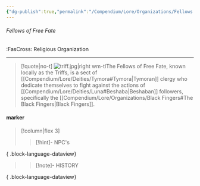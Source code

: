```yaml
---
{"dg-publish":true,"permalink":"/Compendium/Lore/Organizations/Fellows of Free Fate/","tags":[null]}
---
```



###### Fellows of Free Fate
<span class="sub2">:FasCross: Religious Organization</span>
___

> [!quote|no-t]
>![triff.jpg|right wm-tl](/img/user/Assets/Images/Lore/triff.jpg)The Fellows of Free Fate, known locally as the Triffs, is a sect of [[Compendium/Lore/Deities/Tymora#Tymora\|Tymoran]] clergy who dedicate themselves to fight against the actions of [[Compendium/Lore/Deities/Luna#Beshaba\|Beshaban]] followers, specifically the [[Compendium/Lore/Organizations/Black Fingers#The Black Fingers\|Black Fingers]].

#### marker
> [!column|flex 3]
>>[!hint]- NPC's

{ .block-language-dataview}
>>[!note]- HISTORY

{ .block-language-dataview}